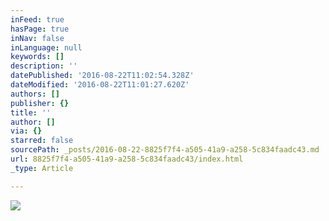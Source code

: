 ```yaml
---
inFeed: true
hasPage: true
inNav: false
inLanguage: null
keywords: []
description: ''
datePublished: '2016-08-22T11:02:54.328Z'
dateModified: '2016-08-22T11:01:27.620Z'
authors: []
publisher: {}
title: ''
author: []
via: {}
starred: false
sourcePath: _posts/2016-08-22-8825f7f4-a505-41a9-a258-5c834faadc43.md
url: 8825f7f4-a505-41a9-a258-5c834faadc43/index.html
_type: Article

---
```

![](https://the-grid-user-content.s3-us-west-2.amazonaws.com/e3836700-63f9-49cc-82a4-2690345a5e40.gif)